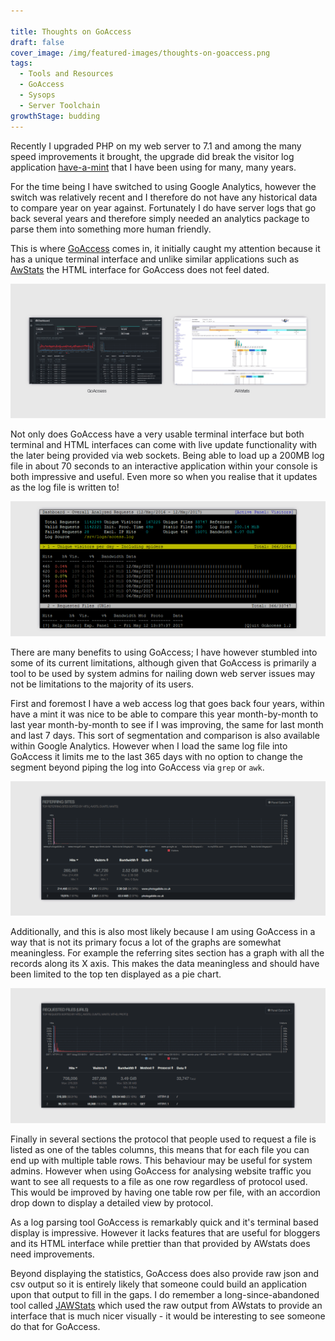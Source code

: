 ```yaml
---

title: Thoughts on GoAccess
draft: false
cover_image: /img/featured-images/thoughts-on-goaccess.png
tags:
  - Tools and Resources
  - GoAccess
  - Sysops
  - Server Toolchain
growthStage: budding
---
```


Recently I upgraded PHP on my web server to 7.1 and among the many speed improvements it brought, the upgrade did break the visitor log application [have-a-mint](https://haveamint.com/) that I have been using for many, many years.

For the time being I have switched to using Google Analytics, however the switch was relatively recent and I therefore do not have any historical data to compare year on year against. Fortunately I do have server logs that go back several years and therefore simply needed an analytics package to parse them into something more human friendly.

This is where [GoAccess](https://goaccess.io/) comes in, it initially caught my attention because it has a unique terminal interface and unlike similar applications such as [AwStats](http://www.awstats.org/) the HTML interface for GoAccess does not feel dated.

![GoAccess HTML Output](/img/thoughts-on-goaccess-2.png "GoAccess HTML Output")

Not only does GoAccess have a very usable terminal interface but both terminal and HTML interfaces can come with live update functionality with the later being provided via web sockets. Being able to load up a 200MB log file in about 70 seconds to an interactive application within your console is both impressive and useful. Even more so when you realise that it updates as the log file is written to!

![GoAccess Terminal Output](/img/thoughts-on-goaccess-1.png "GoAccess Terminal Output")

There are many benefits to using GoAccess; I have however stumbled into some of its current limitations, although given that GoAccess is primarily a tool to be used by system admins for nailing down web server issues may not be limitations to the majority of its users.

First and foremost I have a web access log that goes back four years, within have a mint it was nice to be able to compare this year month-by-month to last year month-by-month to see if I was improving, the same for last month and last 7 days. This sort of segmentation and comparison is also available within Google Analytics. However when I load the same log file into GoAccess it limits me to the last 365 days with no option to change the segment beyond piping the log into GoAccess via `grep` or `awk`.

![GoAccess Meaningless Graph](/img/thoughts-on-goaccess-4.png "GoAccess Meaningless Graph")

Additionally, and this is also most likely because I am using GoAccess in a way that is not its primary focus a lot of the graphs are somewhat meaningless. For example the referring sites section has a graph with all the records along its X axis. This makes the data meaningless and should have been limited to the top ten displayed as a pie chart.

![GoAccess Protocol Confusion](/img/thoughts-on-goaccess-3.png "GoAccess Protocol Confusion")

Finally in several sections the protocol that people used to request a file is listed as one of the tables columns, this means that for each file you can end up with multiple table rows. This behaviour may be useful for system admins. However when using GoAccess for analysing website traffic you want to see all requests to a file as one row regardless of protocol used. This would be improved by having one table row per file, with an accordion drop down to display a detailed view by protocol.

As a log parsing tool GoAccess is remarkably quick and it's terminal based display is impressive. However it lacks features that are useful for bloggers and its HTML interface while prettier than that provided by AWstats does need improvements. 

Beyond displaying the statistics, GoAccess does also provide raw json and csv output so it is entirely likely that someone could build an application upon that output to fill in the gaps. I do remember a long-since-abandoned tool called [JAWStats](http://www.jawstats.com/) which used the raw output from AWstats to provide an interface that is much nicer visually - it would be interesting to see someone do that for GoAccess.